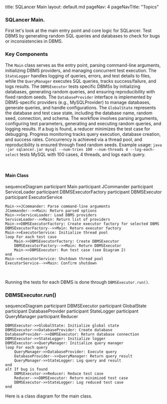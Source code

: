 <frontmatter>
  title: SQLancer Main
  layout: default.md
  pageNav: 4
  pageNavTitle: "Topics"
</frontmatter>


### SQLancer  Main.

First let's look at the main entry point and core logic for SQLancer. Test DBMS by generating random SQL queries and databases to check for bugs or inconsistencies in DBMS.

### **Key Components**

The `Main` class serves as the entry point, parsing command-line arguments, initializing DBMS providers, and managing concurrent test execution. The `StateLogger` handles logging of queries, errors, and test details to files, while the `QueryManager` executes SQL queries, tracks success/failure, and logs results. The `DBMSExecutor` tests specific DBMSs by initializing databases, generating random queries, and ensuring reproducibility with fixed random seeds. The `DatabaseProvider` interface is implemented by DBMS-specific providers (e.g., MySQLProvider) to manage databases, generate queries, and handle configurations. The `GlobalState` represents the database and test case state, including the database name, random seed, connection, and schema. The workflow involves parsing arguments, configuring test parameters, generating and executing random queries, and logging results. If a bug is found, a reducer minimizes the test case for debugging. Progress monitoring tracks query execution, database creation, and success rates. Concurrency is achieved via a thread pool, and reproducibility is ensured through fixed random seeds. Example usage: `java -jar sqlancer.jar mysql --num-tries 100 --num-threads 4 --log-each-select` tests MySQL with 100 cases, 4 threads, and logs each query.

<br>

#### Main Class

<mermaid>
sequenceDiagram
    participant Main
    participant JCommander
    participant ServiceLoader
    participant DBMSExecutorFactory
    participant DBMSExecutor
    participant ExecutorService

    Main->>JCommander: Parse command-line arguments
    JCommander-->>Main: Return parsed options
    Main->>ServiceLoader: Load DBMS providers
    ServiceLoader-->>Main: Return list of providers
    Main->>DBMSExecutorFactory: Create executor factory for selected DBMS
    DBMSExecutorFactory-->>Main: Return executor factory
    Main->>ExecutorService: Initialize thread pool
    loop For each test case
        Main->>DBMSExecutorFactory: Create DBMSExecutor
        DBMSExecutorFactory-->>Main: Return DBMSExecutor
        Main->>DBMSExecutor: Run test case (see Diagram 2)
    end
    Main->>ExecutorService: Shutdown thread pool
    ExecutorService-->>Main: Confirm shutdown
</mermaid>

<br>

Running the tests for each DBMS is done through `DBMSExecutor.run()`.

### DBMSExecutor.run()

<mermaid>
sequenceDiagram
    participant DBMSExecutor
    participant GlobalState
    participant DatabaseProvider
    participant StateLogger
    participant QueryManager
    participant Reducer

    DBMSExecutor->>GlobalState: Initialize global state
    DBMSExecutor->>DatabaseProvider: Create database
    DatabaseProvider-->>DBMSExecutor: Return database connection
    DBMSExecutor->>StateLogger: Initialize logger
    DBMSExecutor->>QueryManager: Initialize query manager
    loop For each query
        QueryManager->>DatabaseProvider: Execute query
        DatabaseProvider-->>QueryManager: Return query result
        QueryManager->>StateLogger: Log query and result
    end
    alt If bug is found
        DBMSExecutor->>Reducer: Reduce test case
        Reducer-->>DBMSExecutor: Return minimized test case
        DBMSExecutor->>StateLogger: Log reduced test case
    end
</mermaid>

Here is a class diagram for the main class.

<pic src="./assets/main_class.bmp" width="900" />
